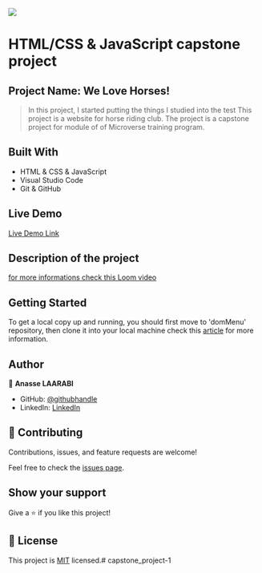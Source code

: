 ![](https://img.shields.io/badge/Microverse-blueviolet)

# HTML/CSS & JavaScript capstone project
## Project Name: We Love Horses!

>In this project, I started putting the things I studied into the test
>This project is a website for horse riding club. The project is a capstone project for module of of Microverse training program.



## Built With

- HTML & CSS & JavaScript
- Visual Studio Code
- Git & GitHub

## Live Demo

[Live Demo Link](https://a-laarabi.github.io/capstone_project-1/)

## Description of the project

[for more informations check this Loom video](https://www.loom.com/share/c9eb64f04fe444a082746d96b0c2c1e5)

## Getting Started

To get a local copy up and running, you should first move to 'domMenu' repository, then clone it into your local machine check this [article](https://docs.github.com/en/repositories/creating-and-managing-repositories/cloning-a-repository) for more information.


## Author

👤 **Anasse LAARABI**

- GitHub: [@githubhandle](https://github.com/a-laarabi)
- LinkedIn: [LinkedIn](https://www.linkedin.com/in/anasse-laarabi-96518616b/)


## 🤝 Contributing

Contributions, issues, and feature requests are welcome!

Feel free to check the [issues page](https://github.com/a-laarabi/Portfolio_Mobile-version/issues).

## Show your support

Give a ⭐️ if you like this project!

## 📝 License

This project is [MIT](./MIT.md) licensed.# capstone_project-1